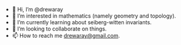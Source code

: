 - 👋 Hi, I’m @drewaray
- 👀 I’m interested in mathematics (namely geometry and topology).
- 🌱 I’m currently learning about seiberg-witten invariants.
- 💞️ I’m looking to collaborate on things.
- 📫 How to reach me drewaray@gmail.com.

<!---
drewaray/drewaray is a ✨ special ✨ repository because its `README.md` (this file) appears on your GitHub profile.
You can click the Preview link to take a look at your changes.
--->
